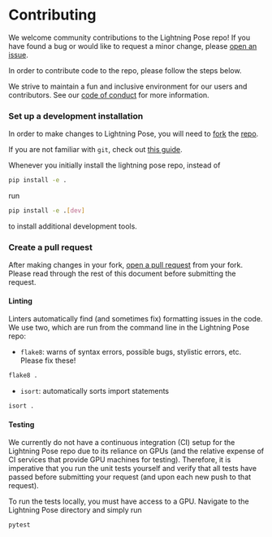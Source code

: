 # Contributing


We welcome community contributions to the Lightning Pose repo! 
If you have found a bug or would like to request a minor change, please 
[open an issue](https://github.com/danbider/lightning-pose/issues).

In order to contribute code to the repo, please follow the steps below.

We strive to maintain a fun and inclusive environment for our users and contributors.
See our [code of conduct](CODE_OF_CONDUCT.md) for more information.

### Set up a development installation

In order to make changes to Lightning Pose, you will need to [fork](https://guides.github.com/activities/forking/#fork) the
[repo](https://github.com/danbider/lightning-pose).

If you are not familiar with `git`, check out [this guide](https://guides.github.com/introduction/git-handbook/#basic-git).

Whenever you initially install the lightning pose repo, instead of
```bash
pip install -e .
```
run
```bash
pip install -e .[dev]
```
to install additional development tools.

### Create a pull request
After making changes in your fork, 
[open a pull request](https://docs.github.com/en/pull-requests/collaborating-with-pull-requests/proposing-changes-to-your-work-with-pull-requests/creating-a-pull-request-from-a-fork) 
from your fork. Please read through the rest of this document before submitting the request.

#### Linting
Linters automatically find (and sometimes fix) formatting issues in the code. We use two, which
are run from the command line in the Lightning Pose repo:

* `flake8`: warns of syntax errors, possible bugs, stylistic errors, etc. Please fix these!
```bash
flake8 .
```

* `isort`: automatically sorts import statements
```bash
isort .
```

#### Testing
We currently do not have a continuous integration (CI) setup for the Lightning Pose repo due to its
reliance on GPUs (and the relative expense of CI services that provide GPU machines for testing).
Therefore, it is imperative that you run the unit tests yourself and verify that all tests have
passed before submitting your request (and upon each new push to that request).

To run the tests locally, you must have access to a GPU. Navigate to the Lightning Pose directory
and simply run
```bash
pytest
```
